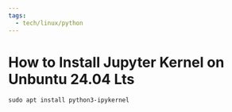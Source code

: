 ```yaml
---
tags:
  - tech/linux/python
---
```


# How to Install Jupyter Kernel on Unbuntu 24.04 Lts
`sudo apt install python3-ipykernel`